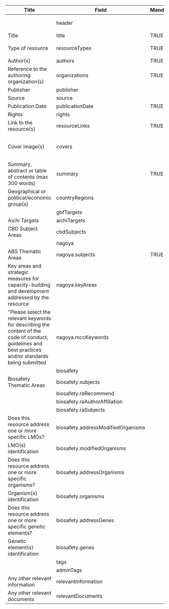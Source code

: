 <script>
import { onMounted } from "vue";
import { getClearingHouseFromUrl } from "@/utils/helpers"

export default {
  setup() {
    onMounted(() => {
      const anchors = document.querySelectorAll("td a");

      anchors.forEach((anchor) => {
        const href = anchor.getAttribute("href"); 
        const newHref = `/${getClearingHouseFromUrl(location.href)}` + href; 
        anchor.setAttribute("href", newHref);
      });
    });
  },
};
</script>

<table class="schema-table" style="table-layout: fixed; width: 100%;">
    <thead>
        <tr>
            <th>Title</th>
            <th>Field</th>
            <th>Mandatory</th>
            <th>Type</th>
            <th>Example</th>
        </tr>
    </thead>
    <tbody>
        <tr>
            <td></td>
            <td>header</td>
            <td></td>
            <td>Header</td>
            <td><code>{ "identifier": "48478B9A-EF10-B9A3-008A-A1E149A078C4", "schema": "communityProtocol", "languages": ["en"] }</code></td>
        </tr>
        <tr>
            <td>Title</td>
            <td>title</td>
            <td>TRUE</td>
            <td>lstring</td>
            <td><code>{ "en": "Test Info" }</code></td>
        </tr>
        <tr>
            <td>Type of resource</td>
            <td>resourceTypes</td>
            <td>TRUE</td>
            <td>Term[]</td>
            <td><code>[{ "identifier": "2F193E6A-FE21-447F-8270-BAED8AD0DD5A" }, { "identifier": "5DDFFC34-4278-42B3-83D6-449862EC1C16" }]</code></td>
        </tr>
        <tr>
            <td>Author(s)</td>
            <td>authors</td>
            <td>TRUE</td>
            <td>lstring</td>
            <td><code>{ "en": "Test Info" }</code></td>
        </tr>
        <tr>
            <td>Reference to the authoring organization(s)</td>
            <td>organizations</td>
            <td>TRUE</td>
            <td>Reference[]</td>
            <td><code>[{ "identifier": "DECLARE-ORGANISATION_25562_20241111131557173@1" }]</code></td>
        </tr>
        <tr>
            <td>Publisher</td>
            <td>publisher</td>
            <td></td>
            <td>lstring</td>
            <td><code>{ "en": "Test Info" }</code></td>
        </tr>
        <tr>
            <td>Source</td>
            <td>source</td>
            <td></td>
            <td>lstring</td>
            <td><code>{ "en": "Test Info" }</code></td>
        </tr>
        <tr>
            <td>Publication Date</td>
            <td>publicationDate</td>
            <td>TRUE</td>
            <td>string</td>
            <td><code>2024-12</code></td>
        </tr>
        <tr>
            <td>Rights</td>
            <td>rights</td>
            <td></td>
            <td>lstring</td>
            <td><code>{ "en": "Test Info" }</code></td>
        </tr>
        <tr>
            <td>Link to the resource(s)</td>
            <td>resourceLinks</td>
            <td>TRUE</td>
            <td>Link[]</td>
            <td><code>[{ "url": "https://www.google.com", "name": "Google", "language": "en" }]</code></td>
        </tr>
        <tr>
            <td>Cover image(s)</td>
            <td>covers</td>
            <td></td>
            <td>Link[]</td>
            <td><code>[{ "url": "/api/v2013/documents/48478B9A-EF10-B9A3-008A-A1E149A078C4/attachments/616113/image.jpg", "name": "image.jpg", "tag": "Test Tag", "language": "en" }]</code></td>
        </tr>
        <tr>
            <td>Summary, abstract or table of contents (max 300 words)</td>
            <td>summary</td>
            <td>TRUE</td>
            <td>lstring</td>
            <td><code>{ "en": "Test Info" }</code></td>
        </tr>
        <tr>
            <td>Geographical or political/economic group(s)</td>
            <td>countryRegions</td>
            <td></td>
            <td>Term[]</td>
            <td><code>[{ "identifier": "af" }, { "identifier": "A23DD6C0-44C5-418D-83B5-461D79D2721A" }]</code></td>
        </tr>
        <tr>
            <td></td>
            <td>gbfTargets</td>
            <td></td>
            <td>Term[]</td>
            <td><code>[{ "identifier": "GBF-TARGET-01" }]</code></td>
        </tr>
        <tr>
            <td>Aichi Targets</td>
            <td>aichiTargets</td>
            <td></td>
            <td>Term[]</td>
            <td></td>
        </tr>
        <tr>
            <td>CBD Subject Areas</td>
            <td>cbdSubjects</td>
            <td></td>
            <td>Term[]</td>
            <td><code>[{ "identifier": "CBD-SUBJECT-DSHL" }, { "identifier": "CBD-SUBJECT-CC" }]</code></td>
        </tr>
        <tr>
            <td></td>
            <td>nagoya</td>
            <td></td>
            <td>Nagoya</td>
            <td></td>
        </tr>
        <tr>
            <td>ABS Thematic Areas</td>
            <td>nagoya.subjects</td>
            <td>TRUE</td>
            <td>Term[]</td>
            <td><code>[{ "identifier": "EC94899F15EE40C6A0F7D0B1F774A521" }, ... ]</code></td>
        </tr>
        <tr>
            <td>Key areas and strategic measures for capacity-building and development addressed by the resource</td>
            <td>nagoya.keyAreas</td>
            <td></td>
            <td>Term[]</td>
            <td><code>[{ "identifier": "0DCF8438-9479-4F6B-B356-FDFCB0C4D564" }]</code></td>
        </tr>
        <tr>
            <td>"Please select the relevant keywords for describing the content of the code of conduct, guidelines and best practices and/or standards being submitted</td>
            <td>nagoya.mccKeywords</td>
            <td></td>
            <td>Term[]</td>
            <td></td>
        </tr>
        <tr>
            <td></td>
            <td>biosafety</td>
            <td></td>
            <td>Biosafety</td>
            <td></td>
        </tr>
        <tr>
            <td>Biosafety Thematic Areas</td>
            <td>biosafety.subjects</td>
            <td></td>
            <td>Term[]</td>
            <td></td>
        </tr>
        <tr>
            <td></td>
            <td>biosafety.raRecommend</td>
            <td></td>
            <td>bool</td>
            <td></td>
        </tr>
        <tr>
            <td></td>
            <td>biosafety.raAuthorAffiliation</td>
            <td></td>
            <td>Term[]</td>
            <td></td>
        </tr>
        <tr>
            <td></td>
            <td>biosafety.raSubjects</td>
            <td></td>
            <td>Term[]</td>
            <td></td>
        </tr>
        <tr>
            <td>Does this resource address one or more specific LMOs?</td>
            <td>biosafety.addressModifiedOrganisms</td>
            <td></td>
            <td>bool</td>
            <td></td>
        </tr>
        <tr>
            <td>LMO(s) identification</td>
            <td>biosafety.modifiedOrganisms</td>
            <td></td>
            <td>Reference[]</td>
            <td></td>
        </tr>
        <tr>
            <td>Does this resource address one or more specific organisms?</td>
            <td>biosafety.addressOrganisms</td>
            <td></td>
            <td>bool</td>
            <td></td>
        </tr>
        <tr>
            <td>Organism(s) identification</td>
            <td>biosafety.organisms</td>
            <td></td>
            <td>Reference[]</td>
            <td></td>
        </tr>
        <tr>
            <td>Does this resource address one or more specific genetic elements?</td>
            <td>biosafety.addressGenes</td>
            <td></td>
            <td>bool</td>
            <td></td>
        </tr>
        <tr>
            <td>Genetic element(s) identification</td>
            <td>biosafety.genes</td>
            <td></td>
            <td>Reference[]</td>
            <td></td>
        </tr>
        <tr>
            <td></td>
            <td>tags</td>
            <td></td>
            <td>lstring[]</td>
            <td></td>
        </tr>
        <tr>
            <td></td>
            <td>adminTags</td>
            <td></td>
            <td>string[]</td>
            <td></td>
        </tr>
        <tr>
            <td>Any other relevant information</td>
            <td>relevantInformation</td>
            <td></td>
            <td>lstring</td>
            <td><code>{ "en": "&lt;div&gt;&lt;!--block--&gt;Test Info&lt;/div&gt;" }</code></td>
        </tr>
        <tr>
            <td>Any other relevant documents</td>
            <td>relevantDocuments</td>
            <td></td>
            <td>Link[]</td>
            <td><code>[{ "url": "https://www.google.com", "name": "Google", "language": "en" }]</code></td>
        </tr>
    </tbody>
</table>

